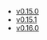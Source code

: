 - [v0.15.0](/tf-ibm-docs/v0.15.0)
- [v0.15.1](/tf-ibm-docs/v0.15.1)
- [v0.16.0](/tf-ibm-docs/v0.16.0)
